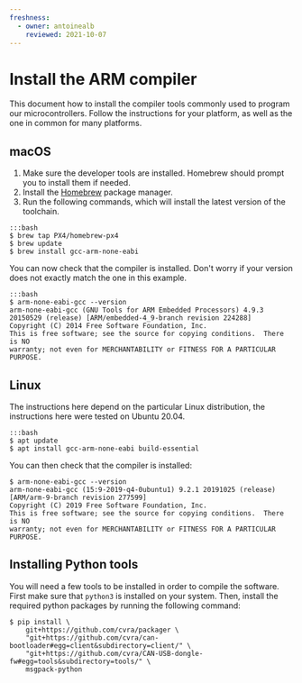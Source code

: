```yaml
---
freshness:
  - owner: antoinealb
    reviewed: 2021-10-07
---
```


# Install the ARM compiler 

This document how to install the compiler tools commonly used to program our microcontrollers.
Follow the instructions for your platform, as well as the one in common for many platforms. 

## macOS

1. Make sure the developer tools are installed.
     Homebrew should prompt you to install them if needed.
1. Install the [Homebrew](https://brew.sh) package manager.
1. Run the following commands, which will install the latest version of the toolchain.

```
:::bash
$ brew tap PX4/homebrew-px4
$ brew update
$ brew install gcc-arm-none-eabi
```

You can now check that the compiler is installed. Don't worry if your version does not exactly match the one in this example.

```
:::bash
$ arm-none-eabi-gcc --version
arm-none-eabi-gcc (GNU Tools for ARM Embedded Processors) 4.9.3 20150529 (release) [ARM/embedded-4_9-branch revision 224288]
Copyright (C) 2014 Free Software Foundation, Inc.
This is free software; see the source for copying conditions.  There is NO
warranty; not even for MERCHANTABILITY or FITNESS FOR A PARTICULAR PURPOSE.
```

## Linux

The instructions here depend on the particular Linux distribution, the instructions here were tested on Ubuntu 20.04.

```
:::bash
$ apt update
$ apt install gcc-arm-none-eabi build-essential
```

You can then check that the compiler is installed:

```
$ arm-none-eabi-gcc --version
arm-none-eabi-gcc (15:9-2019-q4-0ubuntu1) 9.2.1 20191025 (release) [ARM/arm-9-branch revision 277599]
Copyright (C) 2019 Free Software Foundation, Inc.
This is free software; see the source for copying conditions.  There is NO
warranty; not even for MERCHANTABILITY or FITNESS FOR A PARTICULAR PURPOSE.
```

## Installing Python tools

You will need a few tools to be installed in order to compile the software.
First make sure that `python3` is installed on your system.
Then, install the required python packages by running the following command:

```
$ pip install \
    git+https://github.com/cvra/packager \
    "git+https://github.com/cvra/can-bootloader#egg=client&subdirectory=client/" \
    "git+https://github.com/cvra/CAN-USB-dongle-fw#egg=tools&subdirectory=tools/" \
    msgpack-python
```
